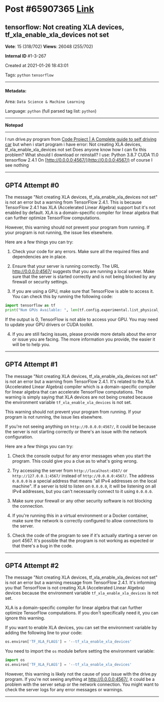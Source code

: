 
# Post \#65907365 [Link](https://stackoverflow.com/questions/65907365/)

## tensorflow: Not creating XLA devices, tf_xla_enable_xla_devices not set

**Vote**: 15 (318/702) **Views**: 26048 (255/702) 

**Internal ID** \#1-3-267

Created at 2021-01-26 18:43:01

Tags: `python` `tensorflow`

----------

#### Metadata:

Area: `Data Science & Machine Learning`

Language: `python` (full parsed tag list: `python`)

----------

**Notepad**


----------

I run drive.py program from [Code Project | A Complete guide to self driving car](https://www.codeproject.com/Articles/1273179/A-Complete-guide-to-self-driving-Car?fbclid=IwAR1L7mOaPTZ7-vwWicXcAS7FLhVLcU9BUgaivhK0P9tbXAGe0zOThAuktMs)
but when i start program i have error:
Not creating XLA devices, tf_xla_enable_xla_devices not set
Does anyone know how I can fix this problem? What should I download or reinstall?
I use:
Python 3.8.7
CUDA 11.0
tensorflow 2.4.1
On [http://0.0.0.0:4567/](http://0.0.0.0:4567/) of course I see nothing
[](https://i.stack.imgur.com/3pXqE.jpg)


----------
        
## GPT4 Attempt \#0

The message "Not creating XLA devices, tf_xla_enable_xla_devices not set" is not an error but a warning from TensorFlow 2.4.1. This is because TensorFlow 2.4.1 has XLA (Accelerated Linear Algebra) support but it's not enabled by default. XLA is a domain-specific compiler for linear algebra that can further optimize TensorFlow computations.

However, this warning should not prevent your program from running. If your program is not running, the issue lies elsewhere.

Here are a few things you can try:

1. Check your code for any errors. Make sure all the required files and dependencies are in place.

2. Ensure that your server is running correctly. The URL http://0.0.0.0:4567/ suggests that you are running a local server. Make sure that the server is started correctly and is not being blocked by any firewall or security settings.

3. If you are using a GPU, make sure that TensorFlow is able to access it. You can check this by running the following code:

```python
import tensorflow as tf
print("Num GPUs Available: ", len(tf.config.experimental.list_physical_devices('GPU')))
```

If the output is 0, TensorFlow is not able to access your GPU. You may need to update your GPU drivers or CUDA toolkit.

4. If you are still facing issues, please provide more details about the error or issue you are facing. The more information you provide, the easier it will be to help you.

--------

## GPT4 Attempt \#1

The message "Not creating XLA devices, tf_xla_enable_xla_devices not set" is not an error but a warning from TensorFlow 2.4.1. It's related to the XLA (Accelerated Linear Algebra) compiler which is a domain-specific compiler for linear algebra that can accelerate TensorFlow computations. The warning is simply saying that XLA devices are not being created because the environment variable `tf_xla_enable_xla_devices` is not set.

This warning should not prevent your program from running. If your program is not running, the issue lies elsewhere. 

If you're not seeing anything on `http://0.0.0.0:4567/`, it could be because the server is not starting correctly or there's an issue with the network configuration. 

Here are a few things you can try:

1. Check the console output for any error messages when you start the program. This could give you a clue as to what's going wrong.

2. Try accessing the server from `http://localhost:4567/` or `http://127.0.0.1:4567/` instead of `http://0.0.0.0:4567/`. The address `0.0.0.0` is a special address that means "all IPv4 addresses on the local machine". If a server is told to listen on `0.0.0.0`, it will be listening on all IPv4 addresses, but you can't necessarily connect to it using `0.0.0.0`.

3. Make sure your firewall or any other security software is not blocking the connection.

4. If you're running this in a virtual environment or a Docker container, make sure the network is correctly configured to allow connections to the server.

5. Check the code of the program to see if it's actually starting a server on port 4567. It's possible that the program is not working as expected or that there's a bug in the code.

--------

## GPT4 Attempt \#2

The message "Not creating XLA devices, tf_xla_enable_xla_devices not set" is not an error but a warning message from TensorFlow 2.4.1. It's informing you that TensorFlow is not creating XLA (Accelerated Linear Algebra) devices because the environment variable `tf_xla_enable_xla_devices` is not set. 

XLA is a domain-specific compiler for linear algebra that can further optimize TensorFlow computations. If you don't specifically need it, you can ignore this warning.

If you want to enable XLA devices, you can set the environment variable by adding the following line to your code:

```python
os.environ['TF_XLA_FLAGS'] = '--tf_xla_enable_xla_devices'
```

You need to import the `os` module before setting the environment variable:

```python
import os
os.environ['TF_XLA_FLAGS'] = '--tf_xla_enable_xla_devices'
```

However, this warning is likely not the cause of your issue with the drive.py program. If you're not seeing anything at http://0.0.0.0:4567/, it could be a problem with the server setup or the network connection. You might want to check the server logs for any error messages or warnings.

--------
